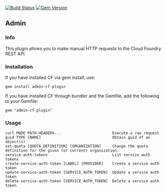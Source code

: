 [![Build Status](https://travis-ci.org/cloudfoundry/admin-cf-plugin.png)](https://travis-ci.org/cloudfoundry/admin-cf-plugin)
[![Gem Version](https://badge.fury.io/rb/admin-cf-plugin.png)](http://badge.fury.io/rb/admin-cf-plugin)

## Admin
### Info
This plugin allows you to make manual HTTP requests to the Cloud Foundry REST API.

### Installation

If you have installed CF via gem install, use:
```
gem install admin-cf-plugin
```

If you have installed CF through bundler and the Gemfile, add the following to your Gemfile:
```
gem "admin-cf-plugin"
```

### Usage

```
curl MODE PATH HEADERS...                       Execute a raw request
guid TYPE [NAME]                                Obtain guid of an object(s)
set-quota [QUOTA_DEFINITION] [ORGANIZATION]     Change the quota definition for the given (or current) organization.
service-auth-tokens                           	List service auth tokens
create-service-auth-token [LABEL] [PROVIDER]  	Create a service auth token
update-service-auth-token [SERVICE_AUTH_TOKEN]	Update a service auth token
delete-service-auth-token [SERVICE_AUTH_TOKEN]	Delete a service auth token
```
